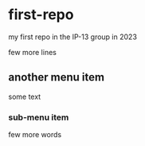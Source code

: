 # first-repo

my first repo in the IP-13 group in 2023


few more lines

## another menu item
some text

### sub-menu item 
few more words
